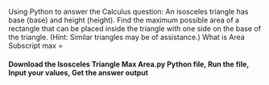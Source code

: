 Using Python to answer the Calculus question: An isosceles triangle has base (base) and height (height). Find the maximum possible area of a rectangle that can be placed inside the triangle with one side on the base of the triangle. (Hint: Similar triangles may be of assistance.) What is Area Subscript max =

<h4>Download the Isosceles Triangle Max Area.py Python file, Run the file, Input your values, Get the answer output</h4>

